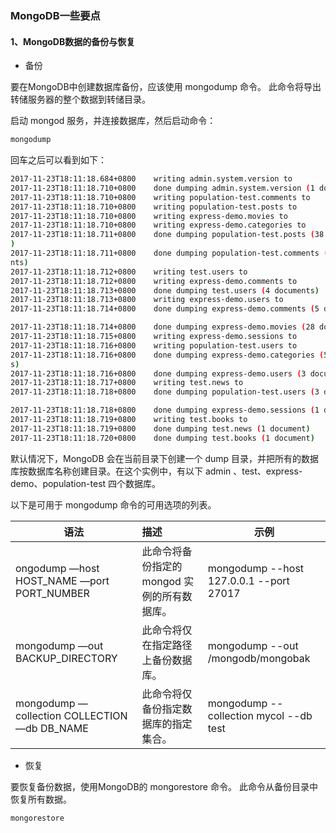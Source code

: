 ### MongoDB一些要点

#### 1、MongoDB数据的备份与恢复 

* 备份

要在MongoDB中创建数据库备份，应该使用 mongodump 命令。 此命令将导出转储服务器的整个数据到转储目录。

启动 mongod 服务，并连接数据库，然后启动命令：
```bash
mongodump
```
回车之后可以看到如下：
```bash
2017-11-23T18:11:18.684+0800    writing admin.system.version to
2017-11-23T18:11:18.710+0800    done dumping admin.system.version (1 document)
2017-11-23T18:11:18.710+0800    writing population-test.comments to
2017-11-23T18:11:18.710+0800    writing population-test.posts to
2017-11-23T18:11:18.710+0800    writing express-demo.movies to
2017-11-23T18:11:18.710+0800    writing express-demo.categories to
2017-11-23T18:11:18.711+0800    done dumping population-test.posts (38 documents
)
2017-11-23T18:11:18.711+0800    done dumping population-test.comments (38 docume
nts)
2017-11-23T18:11:18.712+0800    writing test.users to
2017-11-23T18:11:18.712+0800    writing express-demo.comments to
2017-11-23T18:11:18.713+0800    done dumping test.users (4 documents)
2017-11-23T18:11:18.713+0800    writing express-demo.users to
2017-11-23T18:11:18.714+0800    done dumping express-demo.comments (5 documents)

2017-11-23T18:11:18.714+0800    done dumping express-demo.movies (28 documents)
2017-11-23T18:11:18.715+0800    writing express-demo.sessions to
2017-11-23T18:11:18.716+0800    writing population-test.users to
2017-11-23T18:11:18.716+0800    done dumping express-demo.categories (5 document
s)
2017-11-23T18:11:18.716+0800    done dumping express-demo.users (3 documents)
2017-11-23T18:11:18.717+0800    writing test.news to
2017-11-23T18:11:18.718+0800    done dumping population-test.users (3 documents)

2017-11-23T18:11:18.718+0800    done dumping express-demo.sessions (1 document)
2017-11-23T18:11:18.719+0800    writing test.books to
2017-11-23T18:11:18.719+0800    done dumping test.news (1 document)
2017-11-23T18:11:18.720+0800    done dumping test.books (1 document)
```
默认情况下，MongoDB 会在当前目录下创建一个 dump 目录，并把所有的数据库按数据库名称创建目录。在这个实例中，有以下 admin 、test、express-demo、population-test 四个数据库。

以下是可用于 mongodump 命令的可用选项的列表。

| 语法        										| 描述           								| 示例  									|
| ------------------------------------------------- |:----------------------------------------------| ------------------------------------------|
| ongodump —host HOST_NAME —port PORT_NUMBER      	| 此命令将备份指定的 mongod 实例的所有数据库。 	| mongodump --host 127.0.0.1 --port 27017 	|
| mongodump —out BACKUP_DIRECTORY     				| 此命令将仅在指定路径上备份数据库。      		| mongodump --out /mongodb/mongobak 		|
| mongodump —collection COLLECTION —db DB_NAME      | 此命令将仅备份指定数据库的指定集合。			| mongodump --collection mycol --db test 	|


* 恢复

要恢复备份数据，使用MongoDB的 mongorestore 命令。 此命令从备份目录中恢复所有数据。
```bash
mongorestore
```


